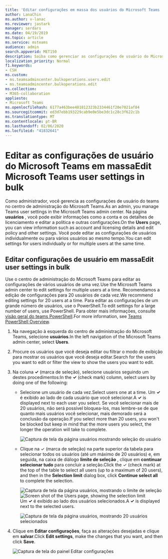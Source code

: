 ```yaml
---
title: 'Editar configurações em massa dos usuários do Microsoft Teams '
author: LanaChin
ms.author: v-lanac
ms.reviewer: jastark
manager: serdars
ms.date: 04/19/2019
ms.topic: article
ms.service: msteams
audience: admin
search.appverid: MET150
description: Saiba como gerenciar as configurações de usuário do Microsoft Teams em massa no centro de administração do Microsoft Teams.
localization_priority: Normal
f1.keywords:
- CSH
ms.custom:
- ms.teamsadmincenter.bulkoperations.users.edit
- ms.teamsadmincenter.bulkoperations.edit
ms.collection:
- M365-collaboration
appliesto:
- Microsoft Teams
ms.openlocfilehash: 6177a463bee481812323b2334461f20e7021af84
ms.sourcegitcommit: ed3d7ebb193229cab9e0e5be3dc1c28c3f622c1b
ms.translationtype: MT
ms.contentlocale: pt-BR
ms.lasthandoff: 02/06/2020
ms.locfileid: "41832641"
---
```

# <a name="edit-microsoft-teams-user-settings-in-bulk"></a><span data-ttu-id="63b86-103">Editar as configurações de usuário do Microsoft Teams em massa</span><span class="sxs-lookup"><span data-stu-id="63b86-103">Edit Microsoft Teams user settings in bulk</span></span>

<span data-ttu-id="63b86-104">Como administrador, você gerencia as configurações de usuário do teams no centro de administração do Microsoft Teams.</span><span class="sxs-lookup"><span data-stu-id="63b86-104">As an admin, you manage Teams user settings in the Microsoft Teams admin center.</span></span> <span data-ttu-id="63b86-105">Na página **usuários** , você pode exibir informações como a conta e os detalhes de licenciamento e editar a política e outras configurações.</span><span class="sxs-lookup"><span data-stu-id="63b86-105">On the **Users** page, you can view information such as account and licensing details and edit policy and other settings.</span></span> <span data-ttu-id="63b86-106">Você pode editar as configurações de usuários individualmente ou para vários usuários ao mesmo tempo.</span><span class="sxs-lookup"><span data-stu-id="63b86-106">You can edit settings for users individually or for multiple users at the same time.</span></span>

## <a name="edit-user-settings-in-bulk"></a><span data-ttu-id="63b86-107">Editar configurações de usuário em massa</span><span class="sxs-lookup"><span data-stu-id="63b86-107">Edit user settings in bulk</span></span>

<span data-ttu-id="63b86-108">Use o centro de administração do Microsoft Teams para editar as configurações de vários usuários de uma vez.</span><span class="sxs-lookup"><span data-stu-id="63b86-108">Use the Microsoft Teams admin center to edit settings for multiple users at a time.</span></span> <span data-ttu-id="63b86-109">Recomendamos a edição de configurações para 20 usuários de cada vez.</span><span class="sxs-lookup"><span data-stu-id="63b86-109">We recommend editing settings for 20 users at a time.</span></span> <span data-ttu-id="63b86-110">Para editar as configurações de um grande número de usuários, use o PowerShell.</span><span class="sxs-lookup"><span data-stu-id="63b86-110">To edit settings for a large number of users, use PowerShell.</span></span> <span data-ttu-id="63b86-111">Para obter mais informações, consulte [visão geral do teams PowerShell](teams-powershell-overview.md).</span><span class="sxs-lookup"><span data-stu-id="63b86-111">For more information, see [Teams PowerShell Overview](teams-powershell-overview.md).</span></span>

1. <span data-ttu-id="63b86-112">Na navegação à esquerda do centro de administração do Microsoft Teams, selecione **usuários**.</span><span class="sxs-lookup"><span data-stu-id="63b86-112">In the left navigation of the Microsoft Teams admin center, select **Users**.</span></span>
2. <span data-ttu-id="63b86-113">Procure os usuários que você deseja editar ou filtrar o modo de exibição para mostrar os usuários que você deseja editar.</span><span class="sxs-lookup"><span data-stu-id="63b86-113">Search for the users you want to edit or filter the view to show the users you want to edit.</span></span>
3. <span data-ttu-id="63b86-114">Na coluna **&#x2713;** (marca de seleção), selecione usuários seguindo um destes procedimentos:</span><span class="sxs-lookup"><span data-stu-id="63b86-114">In the **&#x2713;** (check mark) column, select users by doing one of the following:</span></span>
    - <span data-ttu-id="63b86-115">Selecione um usuário de cada vez.</span><span class="sxs-lookup"><span data-stu-id="63b86-115">Select users one at a time.</span></span> <span data-ttu-id="63b86-116">Um **&#x2713;** é exibido ao lado de cada usuário que você selecionar.</span><span class="sxs-lookup"><span data-stu-id="63b86-116">A **&#x2713;** is displayed next to each user you select.</span></span> <span data-ttu-id="63b86-117">Se você selecionar mais de 20 usuários, não será possível bloquea-los, mas lembre-se de que quanto mais usuários você selecionar, mais demorado será a conclusão da operação.</span><span class="sxs-lookup"><span data-stu-id="63b86-117">If you select more than 20 users, you won't be blocked but keep in mind that the more users you select, the longer the operation will take to complete.</span></span>

        ![Captura de tela da página usuários mostrando seleção do usuário](media/bulk-edit-user-settings-select-users.png)

    - <span data-ttu-id="63b86-119">Clique na &#x2713; (marca de seleção) na parte superior da tabela para selecionar todos os usuários (até um máximo de 20 usuários) e, em seguida, na caixa de diálogo **limite de seleção** , clique em **continuar selecionar tudo** para concluir a seleção.</span><span class="sxs-lookup"><span data-stu-id="63b86-119">Click the &#x2713; (check mark) at the top of the table to select all users (up to a maximum of 20 users), and then in the **Selection limit** dialog box, click **Continue select all** to complete the selection.</span></span>

        <span data-ttu-id="63b86-120">![Captura de tela da página usuários, mostrando o limite de seleção](media/bulk-edit-user-settings-select-all-limit.png)</span><span class="sxs-lookup"><span data-stu-id="63b86-120">![Screen shot of the Users page, showing the selection limit](media/bulk-edit-user-settings-select-all-limit.png)</span></span> <br> <span data-ttu-id="63b86-121">Um **&#x2713;** é exibido ao lado dos usuários selecionados.</span><span class="sxs-lookup"><span data-stu-id="63b86-121">A **&#x2713;** is displayed next to the selected users.</span></span>

        ![Captura de tela da página usuários, mostrando 20 usuários selecionados](media/bulk-edit-user-settings-select-all.png)
4. <span data-ttu-id="63b86-123">Clique em **Editar configurações**, faça as alterações desejadas e clique em **salvar**.</span><span class="sxs-lookup"><span data-stu-id="63b86-123">Click **Edit settings**, make the changes that you want, and then click **Save**.</span></span>

    ![Captura de tela do painel Editar configurações](media/bulk-edit-user-settings-edit-settings.png)

